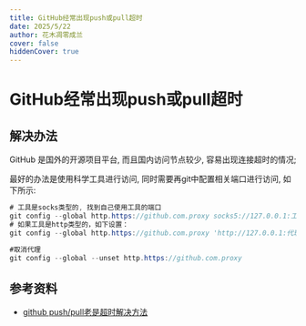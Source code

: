 ```yaml
---
title: GitHub经常出现push或pull超时
date: 2025/5/22
author: 花木凋零成兰
cover: false
hiddenCover: true
---
```


# GitHub经常出现push或pull超时

## 解决办法

GitHub 是国外的开源项目平台, 而且国内访问节点较少, 容易出现连接超时的情况;

最好的办法是使用科学工具进行访问, 同时需要再git中配置相关端口进行访问, 如下所示:

```java
# 工具是socks类型的, 找到自己使用工具的端口
git config --global http.https://github.com.proxy socks5://127.0.0.1:工具的port
# 如果工具是http类型的，如下设置：
git config --global http.https://github.com.proxy 'http://127.0.0.1:代理的port'

#取消代理
git config --global --unset http.https://github.com.proxy
```

## 参考资料

- [github push/pull老是超时解决方法](https://blog.csdn.net/weixin_43914200/article/details/121316043)
